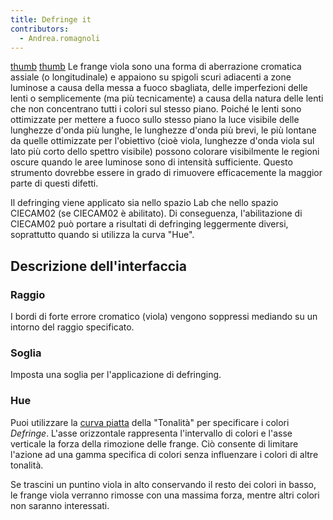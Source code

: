 ```yaml
---
title: Defringe it
contributors:
  - Andrea.romagnoli
---
```


[thumb](image:defringe.jpg.md)
[thumb](image:defringe_curve.png.md) Le frange viola sono una
forma di aberrazione cromatica assiale (o longitudinale) e appaiono su
spigoli scuri adiacenti a zone luminose a causa della messa a fuoco
sbagliata, delle imperfezioni delle lenti o semplicemente (ma più
tecnicamente) a causa della natura delle lenti che non concentrano tutti
i colori sul stesso piano. Poiché le lenti sono ottimizzate per mettere
a fuoco sullo stesso piano la luce visibile delle lunghezze d'onda più
lunghe, le lunghezze d'onda più brevi, le più lontane da quelle
ottimizzate per l'obiettivo (cioè viola, lunghezze d'onda viola sul lato
più corto dello spettro visibile) possono colorare visibilmente le
regioni oscure quando le aree luminose sono di intensità sufficiente.
Questo strumento dovrebbe essere in grado di rimuovere efficacemente la
maggior parte di questi difetti.

Il defringing viene applicato sia nello spazio Lab che nello spazio
CIECAM02 (se CIECAM02 è abilitato). Di conseguenza, l'abilitazione di
CIECAM02 può portare a risultati di defringing leggermente diversi,
soprattutto quando si utilizza la curva "Hue".

## Descrizione dell'interfaccia

### Raggio

I bordi di forte errore cromatico (viola) vengono soppressi mediando su
un intorno del raggio specificato.

### Soglia

Imposta una soglia per l'applicazione di defringing.

### Hue

Puoi utilizzare la [curva
piatta](General_Comments_About_Some_Toolbox_Widgets/it#The_Flat_Curve.md)
della "Tonalità" per specificare i colori *Defringe*. L'asse orizzontale
rappresenta l'intervallo di colori e l'asse verticale la forza della
rimozione delle frange. Ciò consente di limitare l'azione ad una gamma
specifica di colori senza influenzare i colori di altre tonalità.

Se trascini un puntino viola in alto conservando il resto dei colori in
basso, le frange viola verranno rimosse con una massima forza, mentre
altri colori non saranno interessati.
